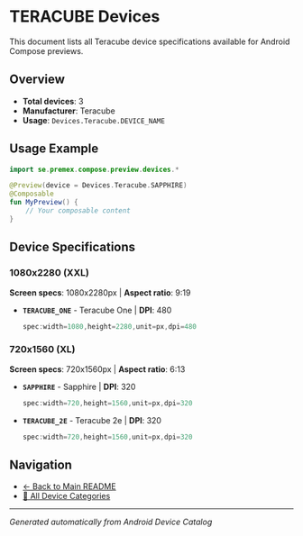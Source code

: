 # TERACUBE Devices

This document lists all Teracube device specifications available for Android Compose previews.

## Overview

- **Total devices**: 3
- **Manufacturer**: Teracube
- **Usage**: `Devices.Teracube.DEVICE_NAME`

## Usage Example

```kotlin
import se.premex.compose.preview.devices.*

@Preview(device = Devices.Teracube.SAPPHIRE)
@Composable
fun MyPreview() {
    // Your composable content
}
```

## Device Specifications

### 1080x2280 (XXL)

**Screen specs**: 1080x2280px | **Aspect ratio**: 9:19

- **`TERACUBE_ONE`** - Teracube One | **DPI**: 480
  ```kotlin
  spec:width=1080,height=2280,unit=px,dpi=480
  ```

### 720x1560 (XL)

**Screen specs**: 720x1560px | **Aspect ratio**: 6:13

- **`SAPPHIRE`** - Sapphire | **DPI**: 320
  ```kotlin
  spec:width=720,height=1560,unit=px,dpi=320
  ```

- **`TERACUBE_2E`** - Teracube 2e | **DPI**: 320
  ```kotlin
  spec:width=720,height=1560,unit=px,dpi=320
  ```

## Navigation

- [← Back to Main README](../../README.md)
- [📱 All Device Categories](../README.md)

---
*Generated automatically from Android Device Catalog*
